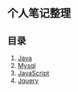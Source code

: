 # `个人笔记整理`

## 目录


1. [Java](java/README.md)
2. [Mysql](Mysql/READMD.md)
3. [JavaScript](JavaScript/README.md)
4. [Jquery](Jquery/READMD.md)






